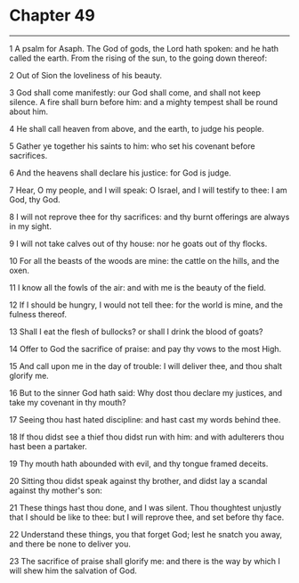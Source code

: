 # Chapter 49

***

1 A psalm for Asaph. The God of gods, the Lord hath spoken: and he hath called the earth. From the rising of the sun, to the going down thereof:

2 Out of Sion the loveliness of his beauty.

3 God shall come manifestly: our God shall come, and shall not keep silence. A fire shall burn before him: and a mighty tempest shall be round about him.

4 He shall call heaven from above, and the earth, to judge his people.

5 Gather ye together his saints to him: who set his covenant before sacrifices.

6 And the heavens shall declare his justice: for God is judge.

7 Hear, O my people, and I will speak: O Israel, and I will testify to thee: I am God, thy God.

8 I will not reprove thee for thy sacrifices: and thy burnt offerings are always in my sight.

9 I will not take calves out of thy house: nor he goats out of thy flocks.

10 For all the beasts of the woods are mine: the cattle on the hills, and the oxen.

11 I know all the fowls of the air: and with me is the beauty of the field.

12 If I should be hungry, I would not tell thee: for the world is mine, and the fulness thereof.

13 Shall I eat the flesh of bullocks? or shall I drink the blood of goats?

14 Offer to God the sacrifice of praise: and pay thy vows to the most High.

15 And call upon me in the day of trouble: I will deliver thee, and thou shalt glorify me.

16 But to the sinner God hath said: Why dost thou declare my justices, and take my covenant in thy mouth?

17 Seeing thou hast hated discipline: and hast cast my words behind thee.

18 If thou didst see a thief thou didst run with him: and with adulterers thou hast been a partaker.

19 Thy mouth hath abounded with evil, and thy tongue framed deceits.

20 Sitting thou didst speak against thy brother, and didst lay a scandal against thy mother's son:

21 These things hast thou done, and I was silent. Thou thoughtest unjustly that I should be like to thee: but I will reprove thee, and set before thy face.

22 Understand these things, you that forget God; lest he snatch you away, and there be none to deliver you.

23 The sacrifice of praise shall glorify me: and there is the way by which I will shew him the salvation of God.

